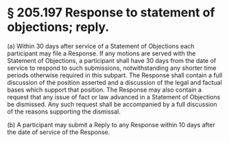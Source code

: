 # § 205.197   Response to statement of objections; reply.

(a) Within 30 days after service of a Statement of Objections each participant may file a Response. If any motions are served with the Statement of Objections, a participant shall have 30 days from the date of service to respond to such submissions, notwithstanding any shorter time periods otherwise required in this subpart. The Response shall contain a full discussion of the position asserted and a discussion of the legal and factual bases which support that position. The Response may also contain a request that any issue of fact or law advanced in a Statement of Objections be dismissed. Any such request shall be accompanied by a full discussion of the reasons supporting the dismissal. 


(b) A participant may submit a Reply to any Response within 10 days after the date of service of the Response. 




